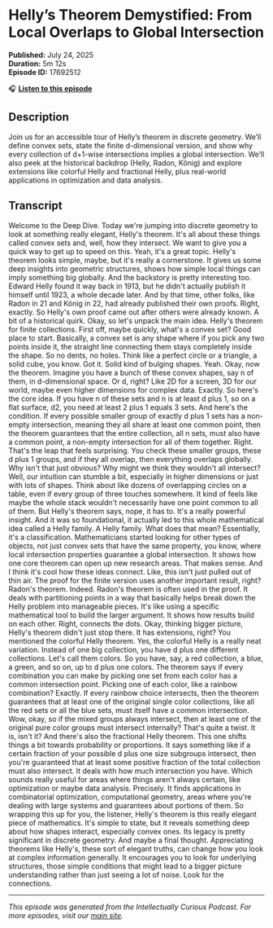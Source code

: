 # Helly’s Theorem Demystified: From Local Overlaps to Global Intersection

**Published:** July 24, 2025  
**Duration:** 5m 12s  
**Episode ID:** 17692512

🎧 **[Listen to this episode](https://intellectuallycurious.buzzsprout.com/2529712/episodes/17692512-helly’s-theorem-demystified-from-local-overlaps-to-global-intersection)**

## Description

Join us for an accessible tour of Helly’s theorem in discrete geometry. We’ll define convex sets, state the finite d-dimensional version, and show why every collection of d+1-wise intersections implies a global intersection. We’ll also peek at the historical backdrop (Helly, Radon, König) and explore extensions like colorful Helly and fractional Helly, plus real-world applications in optimization and data analysis.

## Transcript

Welcome to the Deep Dive. Today we're jumping into discrete geometry to look at something really elegant, Helly's theorem. It's all about these things called convex sets and, well, how they intersect. We want to give you a quick way to get up to speed on this. Yeah, it's a great topic. Helly's theorem looks simple, maybe, but it's really a cornerstone. It gives us some deep insights into geometric structures, shows how simple local things can imply something big globally. And the backstory is pretty interesting too. Edward Helly found it way back in 1913, but he didn't actually publish it himself until 1923, a whole decade later. And by that time, other folks, like Radon in 21 and König in 22, had already published their own proofs. Right, exactly. So Helly's own proof came out after others were already known. A bit of a historical quirk. Okay, so let's unpack the main idea. Helly's theorem for finite collections. First off, maybe quickly, what's a convex set? Good place to start. Basically, a convex set is any shape where if you pick any two points inside it, the straight line connecting them stays completely inside the shape. So no dents, no holes. Think like a perfect circle or a triangle, a solid cube, you know. Got it. Solid kind of bulging shapes. Yeah. Okay, now the theorem. Imagine you have a bunch of these convex shapes, say n of them, in d-dimensional space. Or d, right? Like 2D for a screen, 3D for our world, maybe even higher dimensions for complex data. Exactly. So here's the core idea. If you have n of these sets and n is at least d plus 1, so on a flat surface, d2, you need at least 2 plus 1 equals 3 sets. And here's the condition. If every possible smaller group of exactly d plus 1 sets has a non-empty intersection, meaning they all share at least one common point, then the theorem guarantees that the entire collection, all n sets, must also have a common point, a non-empty intersection for all of them together. Right. That's the leap that feels surprising. You check these smaller groups, these d plus 1 groups, and if they all overlap, then everything overlaps globally. Why isn't that just obvious? Why might we think they wouldn't all intersect? Well, our intuition can stumble a bit, especially in higher dimensions or just with lots of shapes. Think about like dozens of overlapping circles on a table, even if every group of three touches somewhere. It kind of feels like maybe the whole stack wouldn't necessarily have one point common to all of them. But Helly's theorem says, nope, it has to. It's a really powerful insight. And it was so foundational, it actually led to this whole mathematical idea called a Helly family. A Helly family. What does that mean? Essentially, it's a classification. Mathematicians started looking for other types of objects, not just convex sets that have the same property, you know, where local intersection properties guarantee a global intersection. It shows how one core theorem can open up new research areas. That makes sense. And I think it's cool how these ideas connect. Like, this isn't just pulled out of thin air. The proof for the finite version uses another important result, right? Radon's theorem. Indeed. Radon's theorem is often used in the proof. It deals with partitioning points in a way that basically helps break down the Helly problem into manageable pieces. It's like using a specific mathematical tool to build the larger argument. It shows how results build on each other. Right, connects the dots. Okay, thinking bigger picture, Helly's theorem didn't just stop there. It has extensions, right? You mentioned the colorful Helly theorem. Yes, the colorful Helly is a really neat variation. Instead of one big collection, you have d plus one different collections. Let's call them colors. So you have, say, a red collection, a blue, a green, and so on, up to d plus one colors. The theorem says if every combination you can make by picking one set from each color has a common intersection point. Picking one of each color, like a rainbow combination? Exactly. If every rainbow choice intersects, then the theorem guarantees that at least one of the original single color collections, like all the red sets or all the blue sets, must itself have a common intersection. Wow, okay, so if the mixed groups always intersect, then at least one of the original pure color groups must intersect internally? That's quite a twist. It is, isn't it? And there's also the fractional Helly theorem. This one shifts things a bit towards probability or proportions. It says something like if a certain fraction of your possible d plus one size subgroups intersect, then you're guaranteed that at least some positive fraction of the total collection must also intersect. It deals with how much intersection you have. Which sounds really useful for areas where things aren't always certain, like optimization or maybe data analysis. Precisely. It finds applications in combinatorial optimization, computational geometry, areas where you're dealing with large systems and guarantees about portions of them. So wrapping this up for you, the listener, Helly's theorem is this really elegant piece of mathematics. It's simple to state, but it reveals something deep about how shapes interact, especially convex ones. Its legacy is pretty significant in discrete geometry. And maybe a final thought. Appreciating theorems like Helly's, these sort of elegant truths, can change how you look at complex information generally. It encourages you to look for underlying structures, those simple conditions that might lead to a bigger picture understanding rather than just seeing a lot of noise. Look for the connections.

---
*This episode was generated from the Intellectually Curious Podcast. For more episodes, visit our [main site](https://intellectuallycurious.buzzsprout.com).*
